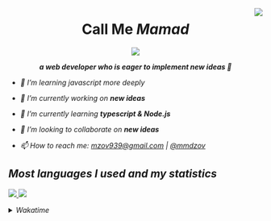 <a href="https://github.com/mmdzov?tab=repositories"><img align="right" src="https://enaq423aeserwm8.m.pipedream.net"></a>
<h1 align="center">Call Me <b><i>Mamad<i/></b></h1>

<p align="center"><img src="https://imgur.com/RSZQUCL.gif"></p>
  
**<p align="center">a web developer who is eager to implement new ideas 🧐</p>**

+ 🐥 I’m learning javascript more deeply

+ 🔭 I’m currently working on **new ideas**

+ 🌱 I’m currently learning **typescript & Node.js**

+ 👯 I’m looking to collaborate on **new ideas**

+ 📫 How to reach me: mzov939@gmail.com | [@mmdzov](https://t.me/mmdzov)
  
<!-- <figure><embed src="https://wakatime.com/share/@mmdzov/5edb80f8-7179-4388-a0d3-6eefe85eee0c.svg"></embed></figure> -->
  
**<h2>Most languages ​​I used and my statistics</h2>** 
  
<a href="https://github.com/mmdzov?tab=repositories"> <img src="https://github-readme-stats.vercel.app/api/top-langs/?username=mmdzov&theme=github_dark&hide_border=true&border_radius=25&layout=compact"> <img src="https://github-readme-stats.vercel.app/api?username=mmdzov&show_icons=true&theme=github_dark&hide_border=true&border_radius=25"> </a>

  <details>
<summary>Wakatime</summary>
<br>
<img src="https://wakatime.com/share/@mmdzov/3a687565-ddb7-4d42-b70f-3cc1f857e346.svg" height="400">
</details>
